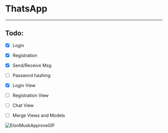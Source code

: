 # ThatsApp
***


## Todo:

- [x] Login
- [x] Registration
- [x] Send/Receive Msg
- [ ] Password hashing
- [x] Login View
- [ ] Registration View 
- [ ] Chat View 
- [ ] Merge Views and Models 


![ElonMuskApproveGIF](https://user-images.githubusercontent.com/94349629/164476301-7d392b2e-7b21-4a2d-9a33-742fd6642c1a.gif)

